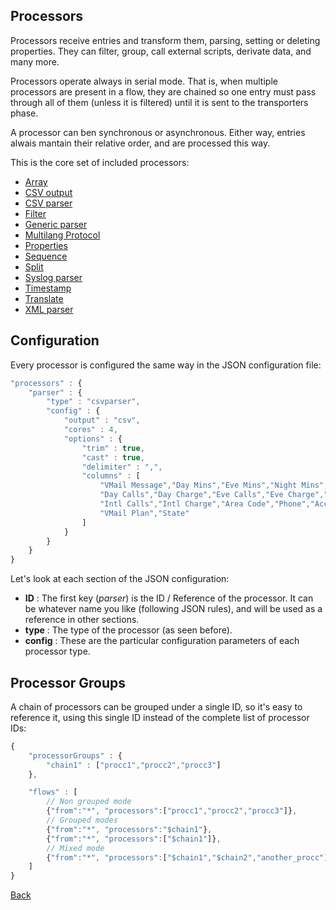 ## Processors

Processors receive entries and transform them, parsing, setting or deleting properties. They can filter, group, call external scripts, derivate data, and many more.

Processors operate always in serial mode. That is, when multiple processors are present in a flow, they are chained so one entry must pass through all of them (unless it is filtered) until it is sent to the transporters phase.

A processor can ben synchronous or asynchronous. Either way, entries alwais mantain their relative order, and are processed this way.

This is the core set of included processors:

* [Array](array.md)
* [CSV output](csvout.md)
* [CSV parser](csvparser.md)
* [Filter](filter.md)
* [Generic parser](parser.md)
* [Multilang Protocol](multilang.md)
* [Properties](properties.md)
* [Sequence](sequence.md)
* [Split](split.md)
* [Syslog parser](syslogparser.md)
* [Timestamp](timestamp.md)
* [Translate](translate.md)
* [XML parser](xmlparser.md)

## Configuration
Every processor is configured the same way in the JSON configuration file:

```javascript
"processors" : {
	"parser" : {
		"type" : "csvparser",
		"config" : {
			"output" : "csv",
			"cores" : 4,
			"options" : {
				"trim" : true,
				"cast" : true,
				"delimiter" : ",",
				"columns" : [
					"VMail Message","Day Mins","Eve Mins","Night Mins","Intl Mins","CustServ Calls",
					"Day Calls","Day Charge","Eve Calls","Eve Charge","Night Calls","Night Charge",
					"Intl Calls","Intl Charge","Area Code","Phone","Account Length","Int'l Plan",
					"VMail Plan","State"
				]
			}
		}
	}
}
```

Let's look at each section of the JSON configuration:
* **ID** : The first key (*parser*) is the ID / Reference of the processor. It can be whatever name you like (following JSON rules), and will be used as a reference in other sections.
* **type** : The type of the processor (as seen before).
* **config** : These are the particular configuration parameters of each processor type.

## Processor Groups
A chain of processors can be grouped under a single ID, so it's easy to reference it, using this single ID instead of the complete list of processor IDs:

```javascript
{
	"processorGroups" : {
		"chain1" : ["procc1","procc2","procc3"]
	},

	"flows" : [
		// Non grouped mode
		{"from":"*", "processors":["procc1","procc2","procc3"]},
		// Grouped modes
		{"from":"*", "processors":"$chain1"},
		{"from":"*", "processors":["$chain1"]},
		// Mixed mode
		{"from":"*", "processors":["$chain1","$chain2","another_procc"]},
	]
}
```

[Back](../README.md)
